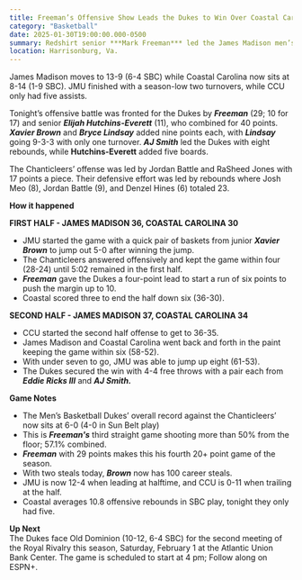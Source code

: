 ```yaml
---
title: Freeman’s Offensive Show Leads the Dukes to Win Over Coastal Carolina, 73-64
category: "Basketball"
date: 2025-01-30T19:00:00.000-0500
summary: Redshirt senior ***Mark Freeman*** led the James Madison men’s basketball team with 29 points off the bench as the Dukes persevered for a 73-64 win over Coastal Carolina. 
location: Harrisonburg, Va. 
---
```


James Madison moves to 13-9 (6-4 SBC) while Coastal Carolina now sits at 8-14 (1-9 SBC). JMU finished with a season-low two turnovers, while CCU only had five assists. 

Tonight’s offensive battle was fronted for the Dukes by ***Freeman*** (29; 10 for 17\) and senior ***Elijah Hutchins-Everett*** (11), who combined for 40 points. ***Xavier Brown*** and ***Bryce Lindsay*** added nine points each, with ***Lindsay*** going 9-3-3 with only one turnover. ***AJ Smith*** led the Dukes with eight rebounds, while **Hutchins-Everett** added five boards. 

The Chanticleers’ offense was led by Jordan Battle and RaSheed Jones with 17 points a piece. Their defensive effort was led by rebounds where Josh Meo (8), Jordan Battle (9), and Denzel Hines (6) totaled 23\. 

**How it happened**

**FIRST HALF \- JAMES MADISON 36, COASTAL CAROLINA 30**

* JMU started the game with a quick pair of baskets from junior ***Xavier Brown*** to jump out 5-0 after winning the jump.  
* The Chanticleers answered offensively and kept the game within four (28-24) until 5:02 remained in the first half.  
* ***Freeman*** gave the Dukes a four-point lead to start a run of six points to push the margin up to 10\.  
* Coastal scored three to end the half down six (36-30).

**SECOND HALF \- JAMES MADISON 37, COASTAL CAROLINA 34**

* CCU started the second half offense to get to 36-35.  
* James Madison and Coastal Carolina went back and forth in the paint keeping the game within six (58-52).  
* With under seven to go, JMU was able to jump up eight (61-53).  
* The Dukes secured the win with 4-4 free throws with a pair each from ***Eddie Ricks III*** and ***AJ Smith.***

**Game Notes**

* The Men’s Basketball Dukes’ overall record against the Chanticleers’ now sits at 6-0 (4-0 in Sun Belt play)  
* This is ***Freeman's*** third straight game shooting more than 50% from the floor; 57.1% combined.  
* ***Freeman*** with 29 points makes this his fourth 20+ point game of the season.   
* With two steals today, ***Brown*** now has 100 career steals.  
* JMU is now 12-4 when leading at halftime, and CCU is 0-11 when trailing at the half.  
* Coastal averages 10.8 offensive rebounds in SBC play, tonight they only had five.

**Up Next**  
The Dukes face Old Dominion (10-12, 6-4 SBC) for the second meeting of the Royal Rivalry this season, Saturday, February 1 at the Atlantic Union Bank Center. The game is scheduled to start at 4 pm; Follow along on ESPN+.